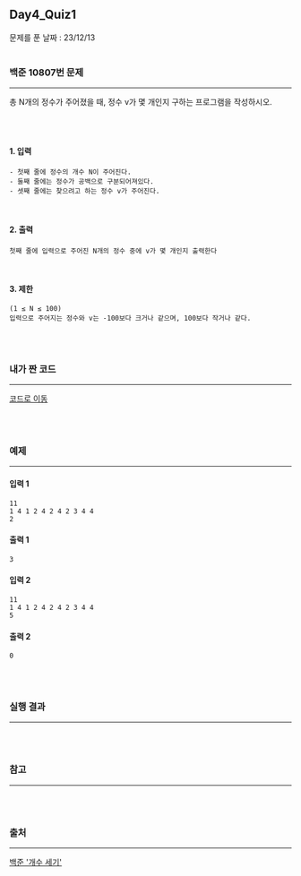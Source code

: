 ## Day4_Quiz1
문제를 푼 날짜 : 23/12/13
<br />
<br />

### 백준 10807번 문제
---
총 N개의 정수가 주어졌을 때, 정수 v가 몇 개인지 구하는 프로그램을 작성하시오.

<br />
<br />

#### 1. 입력
```
- 첫째 줄에 정수의 개수 N이 주어진다. 
- 둘째 줄에는 정수가 공백으로 구분되어져있다. 
- 셋째 줄에는 찾으려고 하는 정수 v가 주어진다. 
```


<br />

#### 2. 출력
```
첫째 줄에 입력으로 주어진 N개의 정수 중에 v가 몇 개인지 출력한다
```
<br />

#### 3. 제한
```
(1 ≤ N ≤ 100)
입력으로 주어지는 정수와 v는 -100보다 크거나 같으며, 100보다 작거나 같다.
```

<br />
<br />

### 내가 짠 코드
---
[코드로 이동](/algorithm-study-project/src/w3/d1/counting.java)

<br />
<br />


### 예제
---
#### 입력 1
```
11
1 4 1 2 4 2 4 2 3 4 4
2
```
#### 출력 1
```
3
```
#### 입력 2
```
11
1 4 1 2 4 2 4 2 3 4 4
5
```
#### 출력 2
```
0
```

<br />
<br />



### 실행 결과
---


<br />
<br />

### 참고
---


<br />
<br />

### 출처
---
[백준 '개수 세기'](https://www.acmicpc.net/problem/10807)